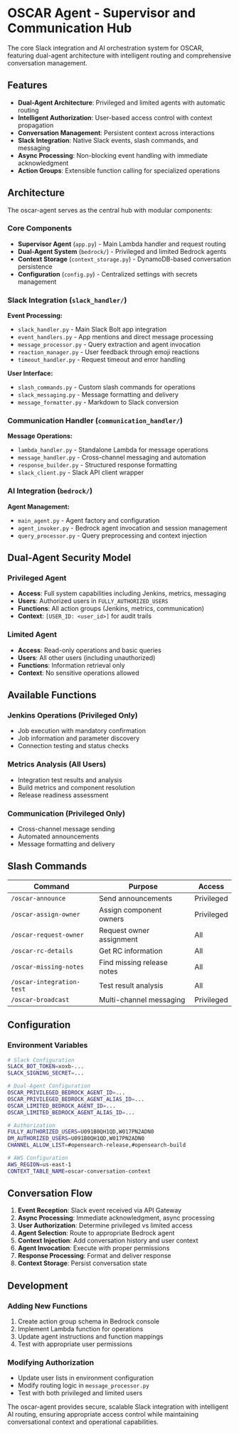 # OSCAR Agent - Supervisor and Communication Hub

The core Slack integration and AI orchestration system for OSCAR, featuring dual-agent architecture with intelligent routing and comprehensive conversation management.

## Features

- **Dual-Agent Architecture**: Privileged and limited agents with automatic routing
- **Intelligent Authorization**: User-based access control with context propagation
- **Conversation Management**: Persistent context across interactions
- **Slack Integration**: Native Slack events, slash commands, and messaging
- **Async Processing**: Non-blocking event handling with immediate acknowledgment
- **Action Groups**: Extensible function calling for specialized operations

## Architecture

The oscar-agent serves as the central hub with modular components:

### Core Components

- **Supervisor Agent** (`app.py`) - Main Lambda handler and request routing
- **Dual-Agent System** (`bedrock/`) - Privileged and limited Bedrock agents
- **Context Storage** (`context_storage.py`) - DynamoDB-based conversation persistence
- **Configuration** (`config.py`) - Centralized settings with secrets management

### Slack Integration (`slack_handler/`)

**Event Processing:**
- `slack_handler.py` - Main Slack Bolt app integration
- `event_handlers.py` - App mentions and direct message processing
- `message_processor.py` - Query extraction and agent invocation
- `reaction_manager.py` - User feedback through emoji reactions
- `timeout_handler.py` - Request timeout and error handling

**User Interface:**
- `slash_commands.py` - Custom slash commands for operations
- `slack_messaging.py` - Message formatting and delivery
- `message_formatter.py` - Markdown to Slack conversion

### Communication Handler (`communication_handler/`)

**Message Operations:**
- `lambda_handler.py` - Standalone Lambda for message operations
- `message_handler.py` - Cross-channel messaging and automation
- `response_builder.py` - Structured response formatting
- `slack_client.py` - Slack API client wrapper

### AI Integration (`bedrock/`)

**Agent Management:**
- `main_agent.py` - Agent factory and configuration
- `agent_invoker.py` - Bedrock agent invocation and session management
- `query_processor.py` - Query preprocessing and context injection

## Dual-Agent Security Model

### Privileged Agent
- **Access**: Full system capabilities including Jenkins, metrics, messaging
- **Users**: Authorized users in `FULLY_AUTHORIZED_USERS`
- **Functions**: All action groups (Jenkins, metrics, communication)
- **Context**: `[USER_ID: <user_id>]` for audit trails

### Limited Agent
- **Access**: Read-only operations and basic queries
- **Users**: All other users (including unauthorized)
- **Functions**: Information retrieval only
- **Context**: No sensitive operations allowed

## Available Functions

### Jenkins Operations (Privileged Only)
- Job execution with mandatory confirmation
- Job information and parameter discovery
- Connection testing and status checks

### Metrics Analysis (All Users)
- Integration test results and analysis
- Build metrics and component resolution
- Release readiness assessment

### Communication (Privileged Only)
- Cross-channel message sending
- Automated announcements
- Message formatting and delivery

## Slash Commands

| Command | Purpose | Access |
|---------|---------|--------|
| `/oscar-announce` | Send announcements | Privileged |
| `/oscar-assign-owner` | Assign component owners | Privileged |
| `/oscar-request-owner` | Request owner assignment | All |
| `/oscar-rc-details` | Get RC information | All |
| `/oscar-missing-notes` | Find missing release notes | All |
| `/oscar-integration-test` | Test result analysis | All |
| `/oscar-broadcast` | Multi-channel messaging | Privileged |

## Configuration

### Environment Variables
```bash
# Slack Configuration
SLACK_BOT_TOKEN=xoxb-...
SLACK_SIGNING_SECRET=...

# Dual-Agent Configuration
OSCAR_PRIVILEGED_BEDROCK_AGENT_ID=...
OSCAR_PRIVILEGED_BEDROCK_AGENT_ALIAS_ID=...
OSCAR_LIMITED_BEDROCK_AGENT_ID=...
OSCAR_LIMITED_BEDROCK_AGENT_ALIAS_ID=...

# Authorization
FULLY_AUTHORIZED_USERS=U091B0QH1QD,W017PN2ADN0
DM_AUTHORIZED_USERS=U091B0QH1QD,W017PN2ADN0
CHANNEL_ALLOW_LIST=#opensearch-release,#opensearch-build

# AWS Configuration
AWS_REGION=us-east-1
CONTEXT_TABLE_NAME=oscar-conversation-context
```

## Conversation Flow

1. **Event Reception**: Slack event received via API Gateway
2. **Async Processing**: Immediate acknowledgment, async processing
3. **User Authorization**: Determine privileged vs limited access
4. **Agent Selection**: Route to appropriate Bedrock agent
5. **Context Injection**: Add conversation history and user context
6. **Agent Invocation**: Execute with proper permissions
7. **Response Processing**: Format and deliver response
8. **Context Storage**: Persist conversation state

## Development

### Adding New Functions
1. Create action group schema in Bedrock console
2. Implement Lambda function for operations
3. Update agent instructions and function mappings
4. Test with appropriate user permissions

### Modifying Authorization
- Update user lists in environment configuration
- Modify routing logic in `message_processor.py`
- Test with both privileged and limited users

The oscar-agent provides secure, scalable Slack integration with intelligent AI routing, ensuring appropriate access control while maintaining conversational context and operational capabilities.